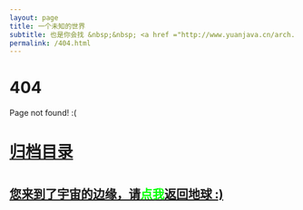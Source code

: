```yaml
---
layout: page
title: 一个未知的世界
subtitle: 也是你会找 &nbsp;&nbsp; <a href ="http://www.yuanjava.cn/arch.html">架构</a>&nbsp;&nbsp; <a href ="http://www.yuanjava.cn/life.html">生活故事</a>&nbsp;&nbsp; <a href ="http://www.yuanjava.cn/jvm.html">JVM</a>&nbsp;&nbsp; <a href ="http://www.yuanjava.cn/spring-boot.html">Spring Boot</a>&nbsp;&nbsp; <a href ="http://www.yuanjava.cn/spring-cloud.html">Spring Cloud</a>
permalink: /404.html
---
```


# 404

Page not found! :(

<h1><a href ="http://www.yuanjava.cn/archives.html">归档目录</a><h1>

<h2><a href="http://www.yuanjava.cn/archives.html">您来到了宇宙的边缘，请<span style="color:#00FF00">点我</span>返回地球 :)</a></h2>
